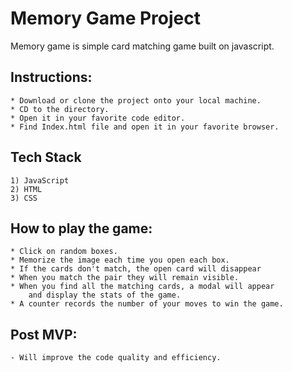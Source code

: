 # Memory Game Project


Memory game is simple card matching game built on javascript. 

## Instructions:
    * Download or clone the project onto your local machine.
    * CD to the directory.
    * Open it in your favorite code editor.
    * Find Index.html file and open it in your favorite browser.
    
## Tech Stack
    1) JavaScript
    2) HTML
    3) CSS


## How to play the game: 
    * Click on random boxes.
    * Memorize the image each time you open each box.
    * If the cards don't match, the open card will disappear
    * When you match the pair they will remain visible.
    * When you find all the matching cards, a modal will appear
        and display the stats of the game.
    * A counter records the number of your moves to win the game.

## Post MVP:
    - Will improve the code quality and efficiency.



